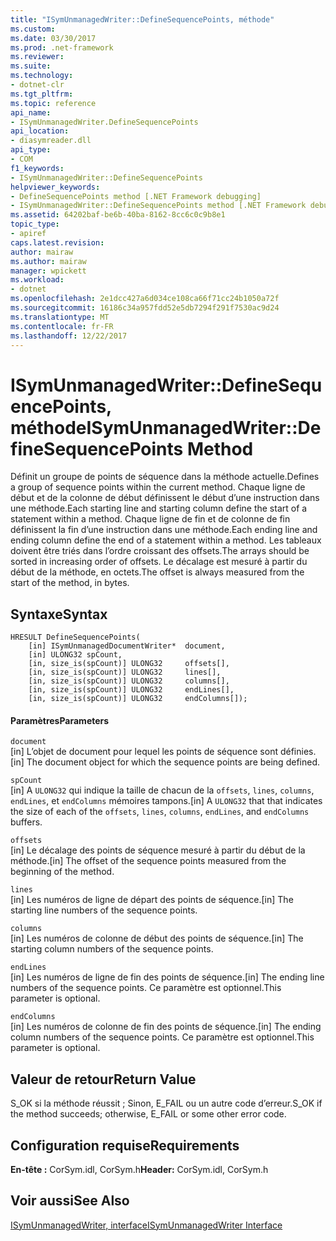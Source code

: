 ```yaml
---
title: "ISymUnmanagedWriter::DefineSequencePoints, méthode"
ms.custom: 
ms.date: 03/30/2017
ms.prod: .net-framework
ms.reviewer: 
ms.suite: 
ms.technology:
- dotnet-clr
ms.tgt_pltfrm: 
ms.topic: reference
api_name:
- ISymUnmanagedWriter.DefineSequencePoints
api_location:
- diasymreader.dll
api_type:
- COM
f1_keywords:
- ISymUnmanagedWriter::DefineSequencePoints
helpviewer_keywords:
- DefineSequencePoints method [.NET Framework debugging]
- ISymUnmanagedWriter::DefineSequencePoints method [.NET Framework debugging]
ms.assetid: 64202baf-be6b-40ba-8162-8cc6c0c9b8e1
topic_type:
- apiref
caps.latest.revision: 
author: mairaw
ms.author: mairaw
manager: wpickett
ms.workload:
- dotnet
ms.openlocfilehash: 2e1dcc427a6d034ce108ca66f71cc24b1050a72f
ms.sourcegitcommit: 16186c34a957fdd52e5db7294f291f7530ac9d24
ms.translationtype: MT
ms.contentlocale: fr-FR
ms.lasthandoff: 12/22/2017
---
```

# <a name="isymunmanagedwriterdefinesequencepoints-method"></a><span data-ttu-id="cc454-102">ISymUnmanagedWriter::DefineSequencePoints, méthode</span><span class="sxs-lookup"><span data-stu-id="cc454-102">ISymUnmanagedWriter::DefineSequencePoints Method</span></span>
<span data-ttu-id="cc454-103">Définit un groupe de points de séquence dans la méthode actuelle.</span><span class="sxs-lookup"><span data-stu-id="cc454-103">Defines a group of sequence points within the current method.</span></span> <span data-ttu-id="cc454-104">Chaque ligne de début et de la colonne de début définissent le début d’une instruction dans une méthode.</span><span class="sxs-lookup"><span data-stu-id="cc454-104">Each starting line and starting column define the start of a statement within a method.</span></span> <span data-ttu-id="cc454-105">Chaque ligne de fin et de colonne de fin définissent la fin d’une instruction dans une méthode.</span><span class="sxs-lookup"><span data-stu-id="cc454-105">Each ending line and ending column define the end of a statement within a method.</span></span> <span data-ttu-id="cc454-106">Les tableaux doivent être triés dans l’ordre croissant des offsets.</span><span class="sxs-lookup"><span data-stu-id="cc454-106">The arrays should be sorted in increasing order of offsets.</span></span> <span data-ttu-id="cc454-107">Le décalage est mesuré à partir du début de la méthode, en octets.</span><span class="sxs-lookup"><span data-stu-id="cc454-107">The offset is always measured from the start of the method, in bytes.</span></span>  
  
## <a name="syntax"></a><span data-ttu-id="cc454-108">Syntaxe</span><span class="sxs-lookup"><span data-stu-id="cc454-108">Syntax</span></span>  
  
```  
HRESULT DefineSequencePoints(  
    [in] ISymUnmanagedDocumentWriter*  document,  
    [in] ULONG32 spCount,  
    [in, size_is(spCount)] ULONG32     offsets[],  
    [in, size_is(spCount)] ULONG32     lines[],  
    [in, size_is(spCount)] ULONG32     columns[],  
    [in, size_is(spCount)] ULONG32     endLines[],  
    [in, size_is(spCount)] ULONG32     endColumns[]);  
```  
  
#### <a name="parameters"></a><span data-ttu-id="cc454-109">Paramètres</span><span class="sxs-lookup"><span data-stu-id="cc454-109">Parameters</span></span>  
 `document`  
 <span data-ttu-id="cc454-110">[in] L’objet de document pour lequel les points de séquence sont définies.</span><span class="sxs-lookup"><span data-stu-id="cc454-110">[in] The document object for which the sequence points are being defined.</span></span>  
  
 `spCount`  
 <span data-ttu-id="cc454-111">[in] A `ULONG32` qui indique la taille de chacun de la `offsets`, `lines`, `columns`, `endLines`, et `endColumns` mémoires tampons.</span><span class="sxs-lookup"><span data-stu-id="cc454-111">[in] A `ULONG32` that that indicates the size of each of the `offsets`, `lines`, `columns`, `endLines`, and `endColumns` buffers.</span></span>  
  
 `offsets`  
 <span data-ttu-id="cc454-112">[in] Le décalage des points de séquence mesuré à partir du début de la méthode.</span><span class="sxs-lookup"><span data-stu-id="cc454-112">[in] The offset of the sequence points measured from the beginning of the method.</span></span>  
  
 `lines`  
 <span data-ttu-id="cc454-113">[in] Les numéros de ligne de départ des points de séquence.</span><span class="sxs-lookup"><span data-stu-id="cc454-113">[in] The starting line numbers of the sequence points.</span></span>  
  
 `columns`  
 <span data-ttu-id="cc454-114">[in] Les numéros de colonne de début des points de séquence.</span><span class="sxs-lookup"><span data-stu-id="cc454-114">[in] The starting column numbers of the sequence points.</span></span>  
  
 `endLines`  
 <span data-ttu-id="cc454-115">[in] Les numéros de ligne de fin des points de séquence.</span><span class="sxs-lookup"><span data-stu-id="cc454-115">[in] The ending line numbers of the sequence points.</span></span> <span data-ttu-id="cc454-116">Ce paramètre est optionnel.</span><span class="sxs-lookup"><span data-stu-id="cc454-116">This parameter is optional.</span></span>  
  
 `endColumns`  
 <span data-ttu-id="cc454-117">[in] Les numéros de colonne de fin des points de séquence.</span><span class="sxs-lookup"><span data-stu-id="cc454-117">[in] The ending column numbers of the sequence points.</span></span> <span data-ttu-id="cc454-118">Ce paramètre est optionnel.</span><span class="sxs-lookup"><span data-stu-id="cc454-118">This parameter is optional.</span></span>  
  
## <a name="return-value"></a><span data-ttu-id="cc454-119">Valeur de retour</span><span class="sxs-lookup"><span data-stu-id="cc454-119">Return Value</span></span>  
 <span data-ttu-id="cc454-120">S_OK si la méthode réussit ; Sinon, E_FAIL ou un autre code d’erreur.</span><span class="sxs-lookup"><span data-stu-id="cc454-120">S_OK if the method succeeds; otherwise, E_FAIL or some other error code.</span></span>  
  
## <a name="requirements"></a><span data-ttu-id="cc454-121">Configuration requise</span><span class="sxs-lookup"><span data-stu-id="cc454-121">Requirements</span></span>  
 <span data-ttu-id="cc454-122">**En-tête :** CorSym.idl, CorSym.h</span><span class="sxs-lookup"><span data-stu-id="cc454-122">**Header:** CorSym.idl, CorSym.h</span></span>  
  
## <a name="see-also"></a><span data-ttu-id="cc454-123">Voir aussi</span><span class="sxs-lookup"><span data-stu-id="cc454-123">See Also</span></span>  
 [<span data-ttu-id="cc454-124">ISymUnmanagedWriter, interface</span><span class="sxs-lookup"><span data-stu-id="cc454-124">ISymUnmanagedWriter Interface</span></span>](../../../../docs/framework/unmanaged-api/diagnostics/isymunmanagedwriter-interface.md)
